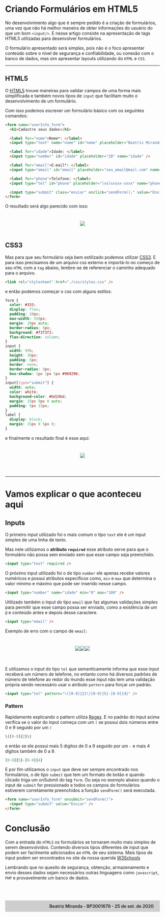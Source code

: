 # Criando Formulários em HTML5

No desenvolvimento algo que é sempre pedido é a criação de formulários, uma vez que não há melhor maneira de obter informações do usuário do que um bom `<input/>`. E nesse artigo consiste na apresentação de tags HTML5 utilizadas para desenvolver formulários.

O formulário apresentado será simples, pois não é o foco apresentar conteúdo sobre o nível de segurança e confiabilidade, ou conexão com o banco de dados, mas sim apresentar layouts utilizando do `HTML` e `CSS`.

<hr />

## HTML5

O [HTML5](https://www.w3.org/TR/html52/) trouxe maneiras para validar campos de uma forma mais simplificada e também novos tipos de `input` que facilitam muito o desenvolvimento de um formulário.

Com isso podemos escrever um formulário básico com os seguintes comandos:

```html
<form name="userInfo_form">
  <h1>Cadastre seus dados</h1>

  <label for="nome">Nome*: </label>
  <input type="text" name="nome" id="nome" placeholder="Beatriz Miranda" required />

  <label for="idade">Idade: </label>
  <input type="number" id="idade" placeholder="20" name="idade" />

  <label for="email">E-mail*: </label>
  <input type="email" id="email" placeholder="seu_email@mail.com" name="email" required />

  <label for="phone">Telefone: </label>
  <input type="tel" id="phone" placeholder="(xx)xxxxx-xxxx" name="phone" />

  <input type="submit" class="enviar" onclick="sendForm();" value="Enviar" />
</form>
```

O resultado será algo parecido com isso:

<div  class="centerImg">
<img src="./img/formUnfinished.png" style="margin-bottom: 10px"/>
</div>

## CSS3

Mas para que seu formulário seja bem estilizado podemos utilizar [CSS3](https://www.w3.org/TR/2001/WD-css3-roadmap-20010523/). E para isso precisamos de um arquivo css externo e importá-lo no começo de seu `HTML` com a `tag` abaixo, lembre-se de referenciar o caminho adequado para o arquivo.

```html
<link rel="stylesheet" href="./css/styles.css" />
```

e então podemos começar o css com alguns estilos:

```css
form {
  color: #333;
  display: flex;
  padding: 20px;
  max-width: 350px;
  margin: 20px auto;
  border-radius: 5px;
  background: #f3f3f3;
  flex-direction: column;
}
input {
  width: 95%;
  height: 30px;
  padding: 5px;
  border: none;
  border-radius: 5px;
  box-shadow: 1px 1px 5px #969296;
}
input[type="submit"] {
  width: auto;
  color: white;
  background-color: #bd24bd;
  margin: 15px 9px 0 auto;
  padding: 5px 15px;
}
label {
  display: block;
  margin: 15px 0 5px 0;
}
```

e finalmente o resultado final é esse aqui:

<div  class="centerImg">
<img src="./img/formFinished.png" style="margin-bottom: 10px"/>
</div>

<hr style="margin-top: 50px"/>

# Vamos explicar o que aconteceu aqui

## Inputs

O primeiro input utilizado foi o mais comum o tipo `text` ele é um input simples de uma linha de texto.

Mas nele utilizamos o **atributo `required`** esse atributo serve para que o formulário não possa sem enviado sem que esse campo seja preenchido.

```html
<input type="text" required />
```

O próximo input utilizado foi o de tipo `number` ele apenas recebe valores numéricos e possui atributos específicos como, `min` e `max` que determina o valor mínimo e máximo que pode ser inserido nesse campo.

```html
<input type="number" name="idade" min="0" max="100" />
```

Utilizado também o input do tipo `email` que faz algumas validações simples para permitir que esse campo possa ser enviado, como a existência de um `@` e conteúdo antes e depois desse caractere.

```html
<input type="email" />
```

Exemplo de erro com o campo de `email`:

<div  class="centerImg">
<img src="./img/noArroba.png" style="margin-bottom: 10px"/>
<img src="./img/noBefore.png" style="margin-bottom: 10px"/>
<img src="./img/noAfter.png" style="margin-bottom: 10px"/>
</div>

E utilizamos o input do tipo `tel` que semanticamente informa que esse input receberá um número de telefone, no entanto como há diversos padrões de número de telefone ao redor do mundo esse input não tem uma validação própria sendo necessário usar o atributo `pattern` para forçar um padrão.

```html
<input type="tel" pattern="\([0-9]{2}\)[0-9]{5}-[0-9]{4}" />
```

### Pattern

Rapidamente explicando o pattern utiliza [Regex](https://regexr.com/).
E no padrão do input acima verifica se o valor do input começa com um `(` se possui dois números entre 0 e 9 seguido por um `)`

```js
\([0-9]{2}\)
```

e então se ele possui mais 5 digitos de 0 a 9 seguido por um `-` e mais 4 digitos também de 0 a 9.

```js
[0-9]{5}-[0-9]{4}
```

E por fim utilizamos o `input` que deve ser sempre encontrado nos formulários, o de tipo `submit` que tem um formato de botão e quando clicado triga um onSubmit do tag `form`. Ou seja no exemplo abaixo quando o input de `submit` for pressionado e todos os campos do formulários estiverem corretamente preenchidos a função `sendForm()` será executada.

```html
<form name="userInfo_form" onsubmit="sendForm()">
  <input type="submit" value="Enviar" />
</form>
```

# Conclusão

Com a entrada do `HTML5` os formulários se tornaram muito mais simples de serem desenvolvidos. Contendo diversos tipos diferentes de input que podem ser facilmente adicionados ao `HTML` de seu sistema. Mais tipos de input podem ser encontrados no site da nossa querida [W3Schools](https://www.w3schools.com/html/html_form_input_types.asp)

Lembrando que no quesito de segurança, obtenção, armazenamento e envio desses dados sejam necessários outras linguagens como `javascript`, `PHP` e provavelmente um banco de dados.

<style>
  .centerImg {
    display: flex; 
    justify-content: center;
    margin: 40px 0;
  }
  footer{ 
    background: #cecece;
    color: #333;
    padding: 10px 20px;
    font-weight: bold;
    text-align: right;
  }
</style>

<br/>
<br/>
<br/>
<footer style="margin-top: auto">
  Beatriz Miranda - BP3001679 - 25 de set. de 2020
</footer>
